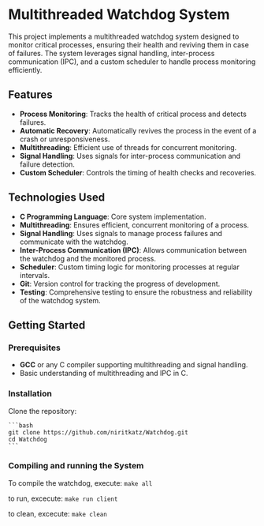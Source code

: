 # Multithreaded Watchdog System

This project implements a multithreaded watchdog system designed to monitor critical processes, ensuring their health and reviving them in case of failures. The system leverages signal handling, inter-process communication (IPC), and a custom scheduler to handle process monitoring efficiently.

## Features

- **Process Monitoring**: Tracks the health of critical process and detects failures.
- **Automatic Recovery**: Automatically revives the process in the event of a crash or unresponsiveness.
- **Multithreading**: Efficient use of threads for concurrent monitoring.
- **Signal Handling**: Uses signals for inter-process communication and failure detection.
- **Custom Scheduler**: Controls the timing of health checks and recoveries.
  
## Technologies Used

- **C Programming Language**: Core system implementation.
- **Multithreading**: Ensures efficient, concurrent monitoring of a process.
- **Signal Handling**: Uses signals to manage process failures and communicate with the watchdog.
- **Inter-Process Communication (IPC)**: Allows communication between the watchdog and the monitored process.
- **Scheduler**: Custom timing logic for monitoring processes at regular intervals.
- **Git**: Version control for tracking the progress of development.
- **Testing**: Comprehensive testing to ensure the robustness and reliability of the watchdog system.

## Getting Started

### Prerequisites

- **GCC** or any C compiler supporting multithreading and signal handling.
- Basic understanding of multithreading and IPC in C.

### Installation

Clone the repository:

    ```bash
    git clone https://github.com/niritkatz/Watchdog.git
    cd Watchdog
    ```

### Compiling and running the System

To compile the watchdog, execute: ```make all```

to run, excecute: ```make run client```

to clean, excecute: ```make clean```
